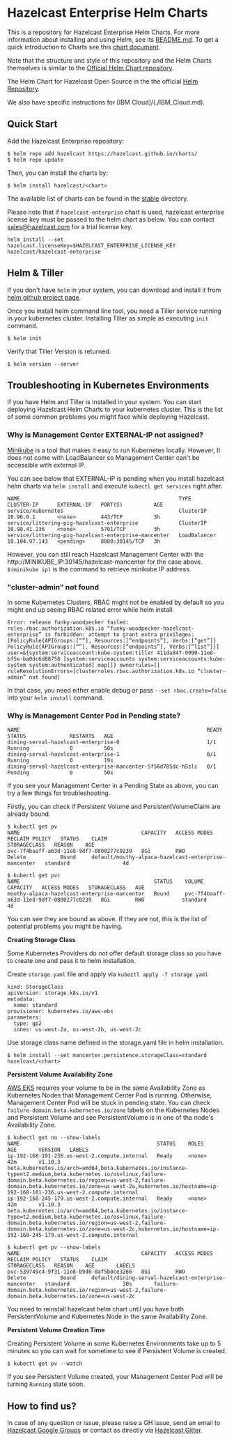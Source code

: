 # Hazelcast Enterprise Helm Charts

This is a repository for Hazelcast Enterprise Helm Charts. For more information about installing and using Helm, see its
[README.md](https://github.com/kubernetes/helm/tree/master/README.md). To get a quick introduction to Charts see this [chart document](https://github.com/kubernetes/helm/blob/master/docs/charts.md).

Note that the structure and style of this repository and the Helm Charts themselves is similar to the [Official Helm Chart repository](https://github.com/helm/charts).

The Helm Chart for Hazelcast Open Source in the the official [Helm Repository](https://github.com/helm/charts/tree/master/stable/hazelcast).  

We also have specific instructions for [IBM Cloud]/(./IBM_Cloud.md).

## Quick Start

Add the Hazelcast Enterprise repository:

    $ helm repo add hazelcast https://hazelcast.github.io/charts/
    $ helm repo update

Then, you can install the charts by:

    $ helm install hazelcast/<chart>
    
The available list of charts can be found in the [stable](stable) directory.

Please note that if `hazelcast-enterprise` chart is used, hazelcast enterprise license key must be passed to the helm chart as below. You can contact sales@hazelcast.com for a trial license key.

```
helm install --set hazelcast.licenseKey=$HAZELCAST_ENTERPRISE_LICENSE_KEY hazelcast/hazelcast-enterprise
```

## Helm & Tiller

If you don't have `helm` in your system, you can download and install it from [helm github project page](https://github.com/helm/helm#install).

Once you install helm command line tool, you need a Tiller service running in your kubernetes cluster. Installing Tiller as simple as executing `init` command. 

```
$ helm init
```

Verify that Tiller Version is returned.

```
$ helm version --server
```


## Troubleshooting in Kubernetes Environments

If you have Helm and Tiller is installed in your system. You can start deploying Hazelcast Helm Charts to your kubernetes cluster. This is the list of some common problems you might face while deploying Hazelcast.

### Why is Management Center EXTERNAL-IP not assigned?

[Minikube](https://github.com/kubernetes/minikube) is a tool that makes it easy to run Kubernetes locally. However, It does not come with LoadBalancer so Management Center can't be accessible with external IP. 

You can see below that EXTERNAL-IP is pending when you install hazelcast helm charts via `helm install` and execute `kubectl get services` right after.

```
NAME                                                   TYPE           CLUSTER-IP      EXTERNAL-IP   PORT(S)          AGE
service/kubernetes                                     ClusterIP      10.96.0.1       <none>        443/TCP          3h
service/littering-pig-hazelcast-enterprise             ClusterIP      10.98.41.236    <none>        5701/TCP         3h
service/littering-pig-hazelcast-enterprise-mancenter   LoadBalancer   10.104.97.143   <pending>     8080:30145/TCP   3h
```

However, you can still reach Hazelcast Management Center with the http://MINIKUBE_IP:30145/hazelcast-mancenter for the case above. `$(minikube ip)` is the command to retrieve minikube IP address.

### "cluster-admin" not found

In some Kubernetes Clusters, RBAC might not be enabled by default so you might end up seeing RBAC related error while helm install.

```
Error: release funky-woodpecker failed: roles.rbac.authorization.k8s.io “funky-woodpecker-hazelcast-enterprise” is forbidden: attempt to grant extra privileges: [PolicyRule{APIGroups:[“”], Resources:[“endpoints”], Verbs:[“get”]} PolicyRule{APIGroups:[“”], Resources:[“endpoints”], Verbs:[“list”]}] user=&{system:serviceaccount:kube-system:tiller 411da847-9999-11e8-bf5e-ba0dc6d88758 [system:serviceaccounts system:serviceaccounts:kube-system system:authenticated] map[]} ownerrules=[] ruleResolutionErrors=[clusterroles.rbac.authorization.k8s.io “cluster-admin” not found]
```

In that case, you need either enable debug or pass `--set rbac.create=false` into your `helm install` command. 

### Why is Management Center Pod in Pending state?

```
NAME                                                            READY     STATUS              RESTARTS   AGE
dining-serval-hazelcast-enterprise-0                            1/1       Running             0          50s
dining-serval-hazelcast-enterprise-1                            0/1       Running             0          19s
dining-serval-hazelcast-enterprise-mancenter-5f56d785dc-h5slc   0/1       Pending             0          50s
```
If you see your Management Center in a Pending State as above, you can try a few things for troubleshooting.

Firstly, you can check if Persistent Volume and PersistentVolumeClaim are already bound.

```
$ kubectl get pv
NAME                                       CAPACITY   ACCESS MODES   RECLAIM POLICY   STATUS    CLAIM                                                  STORAGECLASS   REASON    AGE
pvc-7f4baaff-a63d-11e8-9df7-0800277c0239   8Gi        RWO            Delete           Bound     default/mouthy-alpaca-hazelcast-enterprise-mancenter   standard                 4d

$ kubectl get pvc 
NAME                                           STATUS    VOLUME                                     CAPACITY   ACCESS MODES   STORAGECLASS   AGE
mouthy-alpaca-hazelcast-enterprise-mancenter   Bound     pvc-7f4baaff-a63d-11e8-9df7-0800277c0239   8Gi        RWO            standard       4d
```

You can see they are bound as above. If they are not, this is the list of potential problems you might be having.

**Creating Storage Class**

Some Kubernetes Providers do not offer default storage class so you have to create one and pass it to helm installation.

Create `storage.yaml` file and apply via `kubectl apply -f storage.yaml`

```
kind: StorageClass
apiVersion: storage.k8s.io/v1
metadata:
  name: standard
provisioner: kubernetes.io/aws-ebs
parameters:
  type: gp2
  zones: us-west-2a, us-west-2b, us-west-2c
```


Use storage class name defined in the storage.yaml file in helm installation.

```
$ helm install --set mancenter.persistence.storageClass=standard hazelcast/<chart>
```
**Persistent Volume Availability Zone**

[AWS EKS](https://aws.amazon.com/eks/) requires your volume to be in the same Availability Zone as Kubernetes Nodes that Management Center Pod is running.
Otherwise, Management Center Pod will be stuck in pending state. You can check `failure-domain.beta.kubernetes.io/zone` labels on the Kubernetes Nodes and Persistent Volume and see PersistentVolume is in one of the node's Availability Zone.

```
$ kubectl get no --show-labels
NAME                                            STATUS    ROLES     AGE       VERSION   LABELS
ip-192-168-101-236.us-west-2.compute.internal   Ready     <none>    42m       v1.10.3   beta.kubernetes.io/arch=amd64,beta.kubernetes.io/instance-type=t2.medium,beta.kubernetes.io/os=linux,failure-domain.beta.kubernetes.io/region=us-west-2,failure-domain.beta.kubernetes.io/zone=us-west-2a,kubernetes.io/hostname=ip-192-168-101-236.us-west-2.compute.internal
ip-192-168-245-179.us-west-2.compute.internal   Ready     <none>    42m       v1.10.3   beta.kubernetes.io/arch=amd64,beta.kubernetes.io/instance-type=t2.medium,beta.kubernetes.io/os=linux,failure-domain.beta.kubernetes.io/region=us-west-2,failure-domain.beta.kubernetes.io/zone=us-west-2c,kubernetes.io/hostname=ip-192-168-245-179.us-west-2.compute.internal
```

```
$ kubectl get pv --show-labels
NAME                                       CAPACITY   ACCESS MODES   RECLAIM POLICY   STATUS    CLAIM                                                  STORAGECLASS   REASON    AGE       LABELS
pvc-539749c4-9f31-11e8-b9d0-0af5b0ce3266   8Gi        RWO            Delete           Bound     default/dining-serval-hazelcast-enterprise-mancenter   standard                 30s       failure-domain.beta.kubernetes.io/region=us-west-2,failure-domain.beta.kubernetes.io/zone=us-west-2c
```

You need to reinstall hazelcast helm chart until you have both PersistentVolume and Kubernetes Node in the same Availability Zone.

**Persistent Volume Creation Time**

Creating Persistent Volume in some Kubernetes Environments take up to 5 minutes so you can wait for sometime to see if Persistent Volume is created.

```
$ kubectl get pv --watch
```
If you see Persistent Volume created, your Management Center Pod will be turning `Running` state soon.

## How to find us?

In case of any question or issue, please raise a GH issue, send an email to [Hazelcast Google Groups](https://groups.google.com/forum/#!forum/hazelcast) or contact as directly via [Hazelcast Gitter](https://gitter.im/hazelcast/hazelcast).
